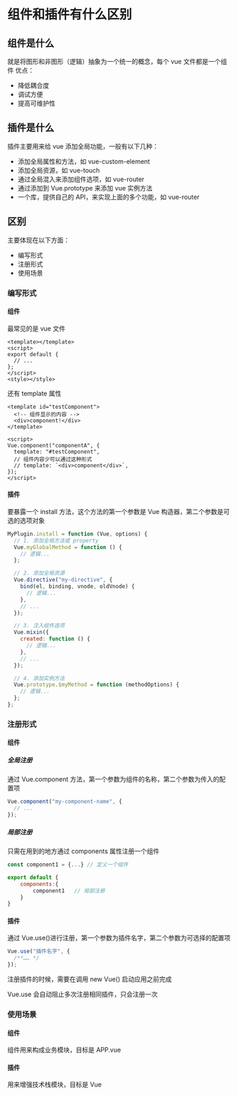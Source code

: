 # 组件和插件有什么区别

## 组件是什么

就是将图形和非图形（逻辑）抽象为一个统一的概念，每个 vue 文件都是一个组件
优点：

- 降低耦合度
- 调试方便
- 提高可维护性

## 插件是什么

插件主要用来给 vue 添加全局功能，一般有以下几种：

- 添加全局属性和方法，如 vue-custom-element
- 添加全局资源，如 vue-touch
- 通过全局混入来添加组件选项，如 vue-router
- 通过添加到 Vue.prototype 来添加 vue 实例方法
- 一个库，提供自己的 API，来实现上面的多个功能，如 vue-router

## 区别

主要体现在以下方面：

- 编写形式
- 注册形式
- 使用场景

### 编写形式

#### 组件

最常见的是 vue 文件

```vue
<template></template>
<script>
export default {
  // ...
};
</script>
<style></style>
```

还有 template 属性

```vue
<template id="testComponent">
  <!-- 组件显示的内容 -->
  <div>component!</div>
</template>

<script>
Vue.component("componentA", {
  template: "#testComponent",
  // 组件内容少可以通过这种形式
  // template: `<div>component</div>`,
});
</script>
```

#### 插件

要暴露一个 install 方法，这个方法的第一个参数是 Vue 构造器，第二个参数是可选的选项对象

```js
MyPlugin.install = function (Vue, options) {
  // 1. 添加全局方法或 property
  Vue.myGlobalMethod = function () {
    // 逻辑...
  };

  // 2. 添加全局资源
  Vue.directive("my-directive", {
    bind(el, binding, vnode, oldVnode) {
      // 逻辑...
    },
    // ...
  });

  // 3. 注入组件选项
  Vue.mixin({
    created: function () {
      // 逻辑...
    },
    // ...
  });

  // 4. 添加实例方法
  Vue.prototype.$myMethod = function (methodOptions) {
    // 逻辑...
  };
};
```

### 注册形式

#### 组件

##### 全局注册

通过 Vue.component 方法，第一个参数为组件的名称，第二个参数为传入的配置项

```js
Vue.component("my-component-name", {
  // ...
});
```

##### 局部注册

只需在用到的地方通过 components 属性注册一个组件

```js
const component1 = {...} // 定义一个组件

export default {
	components:{
		component1   // 局部注册
	}
}
```

#### 插件

通过 Vue.use()进行注册，第一个参数为插件名字，第二个参数为可选择的配置项

```js
Vue.use("插件名字", {
  /**…… */
});
```

注册插件的时候，需要在调用 new Vue() 启动应用之前完成

Vue.use 会自动阻止多次注册相同插件，只会注册一次

### 使用场景

#### 组件

组件用来构成业务模块，目标是 APP.vue

#### 插件

用来增强技术栈模块，目标是 Vue

